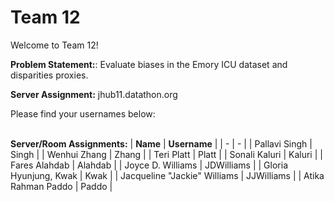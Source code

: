 # Team 12

Welcome to Team 12!

**Problem Statement:**:
Evaluate biases in the Emory ICU dataset and disparities proxies.

**Server Assignment:**
jhub11.datathon.org

Please find your usernames below: 

<br/>**Server/Room Assignments:**
| **Name** | **Username** |
| - | - |
| Pallavi Singh | Singh |
| Wenhui Zhang | Zhang |
| Teri Platt | Platt |
| Sonali Kaluri | Kaluri |
| Fares Alahdab | Alahdab |
| Joyce D. Williams | JDWilliams |
| Gloria Hyunjung, Kwak | Kwak |
| Jacqueline "Jackie" Williams | JJWilliams |
| Atika Rahman Paddo | Paddo |